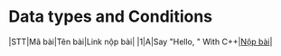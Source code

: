 # Data types and Conditions
|STT|Mã bài|Tên bài|Link nộp bài|
|1|A|Say "Hello, " With C++|[Nộp bài](http://codeforces.com/group/MWSDmqGsZm/contest/219158/problem/A)|
